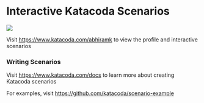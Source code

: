 # Interactive Katacoda Scenarios

[![](http://shields.katacoda.com/katacoda/abhiramk/count.svg)](https://www.katacoda.com/abhiramk "Get your profile on Katacoda.com")

Visit https://www.katacoda.com/abhiramk to view the profile and interactive scenarios

### Writing Scenarios
Visit https://www.katacoda.com/docs to learn more about creating Katacoda scenarios

For examples, visit https://github.com/katacoda/scenario-example
